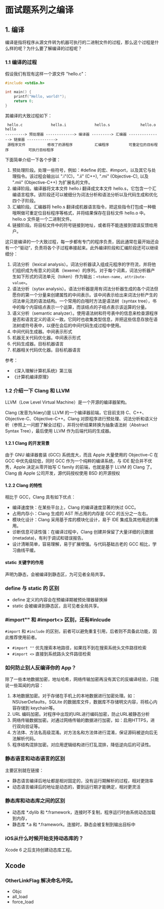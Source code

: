 # 面试题系列之编译

## 1. 编译
 编译是指将程序从源文件转为机器可执行的二进制文件的过程，那么这个过程是什么样的呢？为什么要了解编译的过程呢？

### 1.1 编译的过程
假设我们有现有这样一个源文件 "hello.c"：

```c
#include <stdio.h>

int main() {
	printf("Hello, world!");
	return 0;
}
```
其编译的大致过程如下：

```shell
 hello.c             hello.i             hello.s              hello.o               hello
---------> 预处理器 -------------> 编译器 ---------> 汇编器 ---------------> 链接器 ------------->
 源程序文件          修改了的源程序          汇编程序         可重定位的目标程序         可执行目标程序
```

下面简单介绍一下各个步骤：

1. 预处理阶段。处理一些符号，例如：#define 的宏、#import，以及其它与处理指令。该过程会输出以 ".i"(C)，".ii"  (C++), ".mi" (Objective-C), 以及 ".mii" (Objective-C++) 为扩展名的文件。
2. 编译阶段。编译器将文本文件 hello.i 翻译成文本文件 hello.s，它包含一个汇编语言程序。该阶段还可以被细分为词法分析和语法分析以及代码生成和优化四个子阶段。
3. 汇编阶段。汇编器将 hello.s 翻译成机器语言指令，把这些指令打包成一种极哦啊做可重定位目标程序等格式，并将结果保存在目标文件 hello.o 中。hello.o 文件是一个二进制文件。
4. 链接阶段。将目标文件中的符号链接到地址，或者将不能连接到错误反馈给用户。

这只是编译的一个大致过程，每一步都有专门的程序负责，因此通常在最开始还会有一个“驱动”，负责将各个子过程串接起来。此外编译阶段和汇编阶段还可以继续细分：

1. 词法分析（lexical analysis）。词法分析器读入组成元程序的字符流，并将他们组织成为有意义的词素（lexeme）的序列。对于每个词素，词法分析器产生如下形式的词法单元（token）作为输出：`<token-name, attribute-value>`。
2. 语法分析（sytax analysis）。语法分析器是用有词法分析器生成的各个词法但愿你的第一个分量来创建属性的中间表示。该中间表示给出来词法分析产生的词法单元流的语法结构。一个常用的白哦时方法是语法树（syntax tree），书中的每个内容结点表示一个运算，而该结点的子结点表示该运算的分量。
3. 语义分析（semantic analyzer）。使用语法树和符号表中的信息来检查源程序是否和语言定义的语义一致。它同时也收集类型信息，并把这些信息存放在语法树或符号表中，以便在会后的中间代码生成过程中使用。
4. 中间代码生成器。中间表示形式
5. 机器无关代码优化器。中间表示形式
6. 代码生成器。目标机器语言
7. 机器相关代码优化器。目标机器语言

参考：
 
 - 《深入理解计算机系统》第三版
 - 《计算机编译原理》 

### 1.2 介绍一下 Clang 和 LLVM
LLVM（Low Level Virtual Machine）是一个开源的编译器架构。

Clang (发音为/klæŋ/)是 LLVM 的一个编译器前端，它目前支持 C、C++、Objective-C、Objective-C++。Clang 对原程序进行预处理、词法分析和语义分析（参照上一问题了解全过程），并将分析结果转换为抽象语法树（Abstract Syntax Tree），最后使用 LLVM 作为后端代码的生成器。

#### 1.2.1 Clang 的开发背景
由于 GNU 编译器套装 (GCC) 系统庞大，而且 Apple 大量使用的 Objective-C 在 GCC 中优先级较低，同时 GCC 作为一个纯粹的编译系统，与 IDE 配合并不优秀，Apple 决定从零开始写 C family 的前端，也就是基于 LLVM 的 Clang 了。Clang 由 Apple 公司开发，源代码授权使用 BSD 的开源授权

#### 1.2.2 Clang 的特性
相比于 GCC，Clang 具有如下优点：

- 编译速度快：在某些平台上，Clang 的编译速度显著的快过 GCC。
- 占用内存小：Clang 生成的 AST 所占用的内存是 GCC 的五分之一左右。
- 模块化设计：Clang 采用基于库的模块化设计，易于 IDE 集成及其他用途的重用。
- 诊断信息可读性强：在编译过程中，Clang 创建并保留了大量详细的元数据 (metadata)，有利于调试和错误报告。
- 设计清晰简单，容易理解，易于扩展增强。与代码基础古老的 GCC 相比，学习曲线平缓。


#### static 关键字的作用
声明为静态，会被编译到静态区，为可见者全局共享。

### define 与 static 的 区别

- define 定义的内容会在预编译期被预处理器替换掉
- static 会被编译到静态区，且可见者全局共享。

### #import"" 和 #import<> 区别，还有#inlcude
`#import` 和 `#include` 的区别，前者可以避免重复引用，后者则不具备此功能，因此推荐使用前者。

- `#import ""` 优先搜索本地路径，如果找不到在搜索系统头文件路径检索
- `#import <>` 直接到系统路头文件路径检索

### 如何防止别人反编译你的 App？
除了一些本地数据加密，地址哈希，网络传输加密再没有其它的反编译经验，只能说一些耳闻的内容：

1. 本地数据加密。对于存储在手机上的本地数据进行加密处理。如：NSUserDefaults，SQLite 的数据库文件，数据库不存储明文内容，将核心内容存储到 keychain等。
2. URL 编码加密。对程序中出现的URL进行编码加密，防止URL被静态分析
3. 网络传输数据加密。对通过网络传输的数据进行加密，如：启用HTTPS，进行双向验证等。
4. 方法体、方法名高级混淆。对方法名和方法体进行混淆，保证源码被逆向后无法解析代码。
5. 程序结构混排加密。对应用逻辑结构进行打乱混排，降低逆向后的可读性。

### 静态语言和动态语言的区别
主要区别就在链接：

- 静态语言编译后地址都是相对固定的，没有运行期解析的过程，相对更效率
- 动态语言编译后的地址是动态的，要到运行期才能确定，相对更灵活 

### 静态库和动态库之间的区别
- 动态库 \*.dylib 和 \*.framework，连接时不复制，程序运行时由系统动态加载到内存，
- 静态库 \*.a 和 \*.framework。连接时，静态会被复制到输出目标中

### iOS从什么时候开始支持动态库的？
Xcode 6 之后支持创建动态库工程。

## Xcode

### OtherLinkFlag 解决命名冲突。

- Objc
- all_load
- force_load